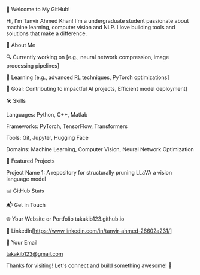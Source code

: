 👋 Welcome to My GitHub!

Hi, I'm Tanvir Ahmed Khan! I'm a undergraduate student passionate about machine learning, computer vision and NLP. I love building tools and solutions that make a difference.

🚀 About Me





🔍 Currently working on [e.g., neural network compression, image processing pipelines]



🌱 Learning [e.g., advanced RL techniques, PyTorch optimizations]







🎯 Goal: Contributing to impactful AI projects, Efficient model deployment]

🛠️ Skills





Languages: Python, C++, Matlab



Frameworks: PyTorch, TensorFlow, Transformers



Tools: Git, Jupyter, Hugging Face



Domains: Machine Learning, Computer Vision, Neural Network Optimization

📌 Featured Projects





Project Name 1: A repository for structurally pruning LLaVA a vision language model


📊 GitHub Stats







📬 Get in Touch





🌐 Your Website or Portfolio
takakib123.github.io


💼 LinkedIn[https://www.linkedin.com/in/tanvir-ahmed-26602a231/]



📧 Your Email

takakib123@gmail.com


Thanks for visiting! Let's connect and build something awesome! 🚀
